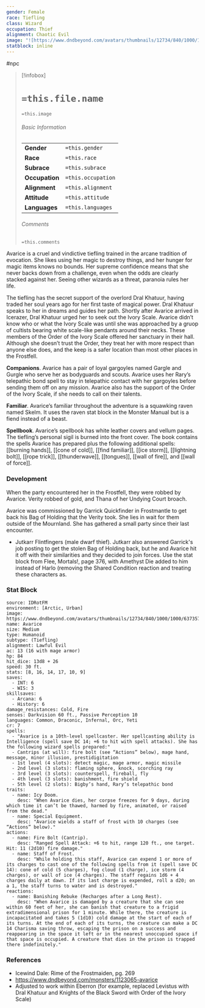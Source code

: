 ```yaml
---
gender: Female
race: Tiefling
class: Wizard
occupation: Thief
alignment: Chaotic Evil
image: "![https://www.dndbeyond.com/avatars/thumbnails/12734/840/1000/1000/637357081587654273.jpeg|250](https://www.dndbeyond.com/avatars/thumbnails/12734/840/1000/1000/637357081587654273.jpeg)"
statblock: inline
---
```

 #npc 

> [!infobox]
> # `=this.file.name`
> `=this.image`
> ###### Basic Information
> |  |  |
> | ---- | ---- |
> | **Gender** | `=this.gender` |
> | **Race** | `=this.race` |
> | **Subrace** | `=this.subrace` |
> | **Occupation** | `=this.occupation` |
> | **Alignment** | `=this.alignment` |
> | **Attitude** | `=this.attitude` |
> | **Languages** | `=this.languages` |
> ###### Comments
> `=this.comments`

Avarice is a cruel and vindictive tiefling trained in the arcane tradition of evocation. She likes using her magic to destroy things, and her hunger for magic items knows no bounds. Her supreme confidence means that she never backs down from a challenge, even when the odds are clearly stacked against her. Seeing other wizards as a threat, paranoia rules her life.

The tiefling has the secret support of the overlord Dral Khatuur, having traded her soul years ago for her first taste of magical power. Dral Khatuur speaks to her in dreams and guides her path. Shortly after Avarice arrived in Icerazer, Dral Khatuur urged her to seek out the Ivory Scale. Avarice didn’t know who or what the Ivory Scale was until she was approached by a gruop of cultists bearing white scale-like pendants around their necks. These members of the Order of the Ivory Scale offered her sanctuary in their hall. Although she doesn’t trust the Order, they treat her with more respect than anyone else does, and the keep is a safer location than most other places in the Frostfell.

**Companions**. Avarice has a pair of loyal gargoyles named Gargle and Gurgle who serve her as bodyguards and scouts. Avarice uses her Rary’s telepathic bond spell to stay in telepathic contact with her gargoyles before sending them off on any mission. Avarice also has the support of the Order of the Ivory Scale, if she needs to call on their talents.

**Familiar**. Avarice’s familiar throughout the adventure is a squawking raven named Skelm. It uses the raven stat block in the Monster Manual but is a fiend instead of a beast.

**Spellbook**. Avarice’s spellbook has white leather covers and vellum pages. The tiefling’s personal sigil is burned into the front cover. The book contains the spells Avarice has prepared plus the following additional spells: [[burning hands]], [[cone of cold]], [[find familiar]], [[ice storm]], [[lightning bolt]], [[rope trick]], [[thunderwave]], [[tongues]], [[wall of fire]], and [[wall of force]].

### Development

When the party encountered her in the Frostfell, they were robbed by Avarice. Verity robbed of gold, and Thana of her Undying Court broach.

Avarice was commissioned by Garrick Quickfinder in Frostmantle to get back his Bag of Holding that the Verity took. She lies in wait for them outside of the Mournland. She has gathered a small party since their last encounter.
- Jutkarr Flintfingers (male dwarf thief). Jutkarr also answered Garrick's job posting to get the stolen Bag of Holding back, but he and Avarice hit it off with their similarities and they decided to join forces. Use the stat block from Flee, Mortals!, page 376, with Amethyst Die added to him instead of Harlo (removing the Shared Condition reaction and treating these characters as.

### Stat Block

```statblock
source: IDRotFM
environment: [Arctic, Urban]
image: https://www.dndbeyond.com/avatars/thumbnails/12734/840/1000/1000/637357081587654273.jpeg
name: Avarice
size: Medium
type: Humanoid
subtype: (Tiefling)
alignment: Lawful Evil
ac: 13 (16 with mage armor)
hp: 84
hit_dice: 13d8 + 26
speed: 30 ft.
stats: [8, 16, 14, 17, 10, 9]
saves:
  - INT: 6
  - WIS: 3
skillsaves:
  - Arcana: 6
  - History: 6
damage_resistances: Cold, Fire
senses: Darkvision 60 ft., Passive Perception 10
languages: Common, Draconic, Infernal, Orc, Yeti
cr: 7
spells:
  - "Avarice is a 10th-level spellcaster. Her spellcasting ability is Intelligence (spell save DC 14; +6 to hit with spell attacks). She has the following wizard spells prepared:"
  - Cantrips (at will): fire bolt (see “Actions” below), mage hand, message, minor illusion, prestidigitation
  - 1st level (4 slots): detect magic, mage armor, magic missile
  - 2nd level (3 slots): flaming sphere, knock, scorching ray
  - 3rd level (3 slots): counterspell, fireball, fly
  - 4th level (3 slots): banishment, fire shield
  - 5th level (2 slots): Bigby’s hand, Rary’s telepathic bond
traits:
  - name: Icy Doom.
    desc: "When Avarice dies, her corpse freezes for 9 days, during which time it can’t be thawed, harmed by fire, animated, or raised from the dead."
  - name: Special Equipment.
    desc: "Avarice wields a staff of frost with 10 charges (see “Actions” below)."
actions:
  - name: Fire Bolt (Cantrip).
    desc: "Ranged Spell Attack: +6 to hit, range 120 ft., one target. Hit: 11 (2d10) fire damage."
  - name: Staff of Frost.
    desc: "While holding this staff, Avarice can expend 1 or more of its charges to cast one of the following spells from it (spell save DC 14): cone of cold (5 charges), fog cloud (1 charge), ice storm (4 charges), or wall of ice (4 charges). The staff regains 1d6 + 4 charges daily at dawn. If its last charge is expended, roll a d20; on a 1, the staff turns to water and is destroyed."
reactions:
  - name: Banishing Rebuke (Recharges after a Long Rest).
    desc: "When Avarice is damaged by a creature that she can see within 60 feet of her, she can banish that creature to a frigid extradimensional prison for 1 minute. While there, the creature is incapacitated and takes 5 (1d10) cold damage at the start of each of its turns. At the end of each of its turns, the creature can make a DC 14 Charisma saving throw, escaping the prison on a success and reappearing in the space it left or in the nearest unoccupied space if that space is occupied. A creature that dies in the prison is trapped there indefinitely."
```

### References

* Icewind Dale: Rime of the Frostmaiden, pg. 269
* https://www.dndbeyond.com/monsters/1123065-avarice
* Adjusted to work within Eberron (for example, replaced Levistus with Dral Khatuur and Knights of the Black Sword with Order of the Ivory Scale)
